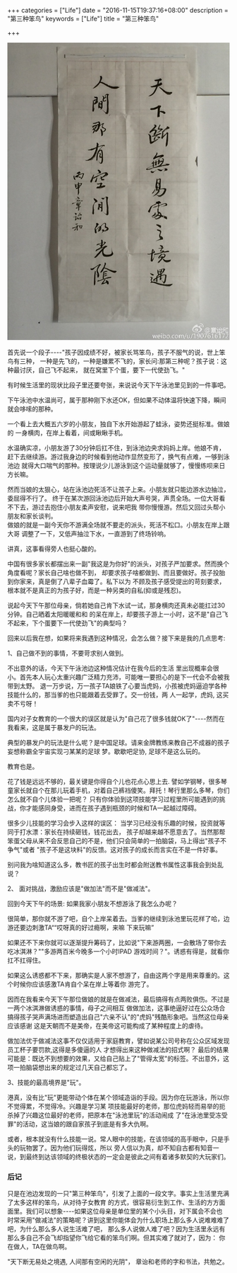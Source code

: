 +++
categories = ["Life"]
date = "2016-11-15T19:37:16+08:00"
description = "第三种笨鸟"
keywords = ["Life"]
title = "第三种笨鸟"

+++

![/images/71b3e9acjw1f9sr30k5s9j21kw23u7oh.jpg](/images/71b3e9acjw1f9sr30k5s9j21kw23u7oh.jpg)    

首先说一个段子----"孩子因成绩不好，被家长骂笨鸟，孩子不服气的说，世上笨鸟有三种，
一种是先飞的，一种是嫌累不飞的，家长问:那第三种呢？孩子说：这种最讨厌，自己飞不起来，
就在窝里下个蛋，要下一代使劲飞。"     

有时候生活里的现状比段子里还要夸张，来说说今天下午泳池里见到的一件事吧。    

下午泳池中水温尚可，属于那种刚下水还OK，但如果不动体温将快速下降，瞬间就会哆嗦的那种。    

一个看上去大概五六岁的小朋友，独自下水开始游起了蛙泳，姿势还挺标准。做娘的
一身横肉，在岸上看着，间或瞅瞅手机。    

水温确实凉，小朋友游了30分钟后扛不住，到泳池边央求妈妈上岸。他娘不肯，
赶下去继续游。游过我身边的时候看到他动作显然变形了，换气有点难，一够到泳池边
就得大口喘气的那种。按理说少儿游泳到这个运动量就够了，慢慢练呗来日方长嘛。

然而当娘的太狠心，站在泳池边死活不让孩子上来。小朋友就只能边游水边抽泣，委屈得不行了。
终于在某次游回泳池边后开始大声号哭，声贯全场。一位大哥看不下去，游过去抱住小朋友柔声安慰，说来吧我
带你慢慢游。然后又回过头帮小朋友和家长谈判。      
做娘的就是一副今天你不游满全场就不要走的派头，死活不松口。小朋友在岸上跟大哥
调整了一下，又低声抽泣下水，一直游到了终场铃响。    

讲真，这事看得旁人也挺心酸的。  

中国有很多家长都摆出来一副"我这是为你好"的派头，对孩子严加要求。然而换个角度看呢？家长自己啥也做不到，
却要求孩子啥都做到、而且要做好。孩子投胎到你家来，真是倒了八辈子血霉了。私下以为
不顾及孩子感受提出的苛刻要求，根本就不是真正的为孩子好，而是一种另类的自私(抑或是残忍)。   

说起今天下午那位母亲，倘若她自己肯下水试一试，那身横肉还真未必能扛过30分钟。自己晒着太阳暖暖和和
的呆在岸上，却要孩子游上一小时，这不是"自己飞不起来，下个蛋要下一代使劲飞"的典型吗？    

回来以后我在想，如果将来我遇到这种情况，会怎么做？接下来是我的几点思考:    

1、自己做不到的事情，不要苛求别人做到。   

不出意外的话，今天下午泳池边这种情况估计在我今后的生活
里出现概率会很小。首先本人玩心太重兴趣广泛精力充沛，可能唯一要担心的是下一代会不会被我带到太野。
退一万步说，万一孩子TA娘铁了心要当虎妈，小孩被虎妈逼迫学各种技能什么的，那当爹的也只能跟着去受罪了。交一份钱，两
人一起学，虎妈, 这买卖不亏呀！    

国内对子女教育的一个很大的误区就是认为"自己花了很多钱就OK了"----然而在我看来，这是属于暴发户的玩法。    

典型的暴发户的玩法是什么呢？是中国足球。请来金牌教练来教自己不成器的孩子妄想称霸全宇宙实现刁某某的足球
梦。歇歇吧足协, 足球不是这么玩的。   

教育也是。    

花了钱是远远不够的，最关键是你得自个儿也花点心思上去.
譬如学钢琴，很多琴童家长就自个在那儿玩着手机，对着自己裤裆傻笑。拜托！琴行里那么多琴，你们怎么就不自个儿体验一把呢？
只有你体验到这项技能学习过程里所可能遇到的挑战，你才能感同身受，进而在孩子遇到瓶颈的时候和TA一起越过障碍。    

很多少儿技能的学习会步入这样的误区： 当学习已经没有乐趣的时候，投资就等同于打水漂：家长在持续砸钱，钱花出去，
孩子却越来越不愿意去了。当然那帮笨蛋父母从来不会反思自己的不是，他们只会简单的一拍脑袋，马上得出"孩子不争气"或者
"孩子不是这块料"的反馈。这对孩子的成长而言实在不是一件好事。   

别问我为啥知道这么多，教书匠的孩子出生时都会附送教书属性这事我会到处乱说？   

2、 面对挑战，激励应该是"做加法"而不是"做减法"。    

回到今天下午的场景: 如果我家小朋友不想游泳了我怎么办呢？  

很简单，那你就不游了吧，自个上岸呆着去。当爹的继续到泳池里玩花样了哈，边游还要边刺激TA““哎呀真的好过瘾啊，来嘛
下来玩嘛”    

如果还不下来你就可以逐渐提升筹码了，比如说"下来游两圈，一会散场了带你去吃冰淇淋？""多游两百米今晚多一个小时IPAD
游戏时间？"。诱惑有得是，就看你扛不扛得住。    

如果这么诱惑都不下来，那确实是人家不想游了，自由这两个字是用来尊重的。这个时候你应该感激TA肯自个呆在岸上等着你
游完了。    

因而在我看来今天下午那位做娘的就是在做减法，最后搞得有点两败俱伤。不过是一两个冰淇淋做诱惑的事情，母子之间相互
做做加法，这事绝逼好过在公众场合搞得孩子哭声满场进而塑造出自己"六亲不认"的"虎妈"残酷形象吧。当然这位母亲应该感谢
这是天朝而不是美帝，在美帝这可能构成了某种程度上的虐待。   

做加法优于做减法这事不仅仅适用于家庭教育，譬如说某公司号称在公众区域发现员工杯子要罚款,这得是多傻逼的人
才想得出来这种做减法的招式啊？
最后的结果可能是：既达不到想要的效果，又给自己贴上了"管得太宽"的标签。不出意外，这项一拍脑袋想出来的规定过几天自己都忘了。

3、技能的最高境界是"玩"。    

港真，没有比"玩"更能带动个体在某个领域造诣的手段。因为你在玩游泳，所以你不觉得累，不觉得冷。兴趣是学习某
项技能最好的老师，那位虎妈轻而易举的扼杀掉了兴趣这位最好的老师，把原本在"泳池里玩"的活动闹成
了"在泳池里受冻受罪"的活动，这当娘的跟自家孩子到底是有多大仇啊。

或者，根本就没有什么技能一说。常人眼中的技能，在该领域的高手眼中，只是手头的玩物罢了。因为他们玩得炫，所以
旁人信以为真，却不知自古都有知音一说，到最终到达该领域的终极状态的一定会是彼此之间有着诸多默契的大玩家们。   

### 后记

只是在池边发现的一只"第三种笨鸟"，引发了上面的一段文字。事实上生活里充满了太多这样的笨鸟，从对待子女教育
的方式，很容易衍生到工作、生活的方方面面里。我们可以想象----如果这位母亲是单位里的某个小头目，对下属会不会也
时常采用"做减法"的策略呢？讲到这里你能体会为什么职场上那么多人说难难难了吧，为什么那么多人说生活难了吧，
那么多人说做人难了吧？因为生活里永远有那么多自己不会飞却指望你飞给它看的笨鸟们啊。但其实难了就对了，因为：
你在做人，TA在做鸟啊。    

"天下断无易处之境遇, 人间那有空闲的光阴"， 章诒和老师的字和书法，共勉之。


